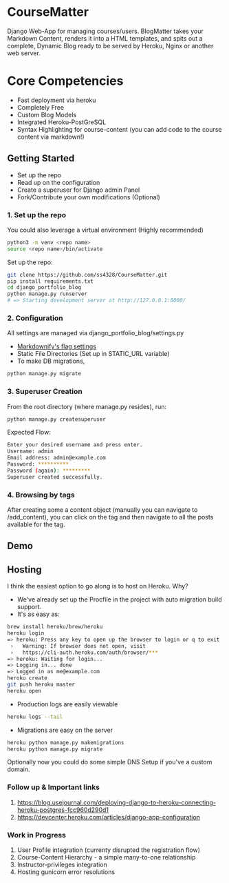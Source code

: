 # CourseMatter
Django Web-App for managing courses/users. BlogMatter takes your Markdown Content, renders it into a HTML templates, and spits out a complete, Dynamic Blog ready to be served by Heroku, Nginx or another web server.

# Core Competencies
- Fast deployment via heroku
- Completely Free
- Custom Blog Models
- Integrated Heroku-PostGreSQL 
- Syntax Highlighting for course-content (you can add code to the course content via markdown!)

## Getting Started
- Set up the repo
- Read up on the configuration
- Create a superuser for Django admin Panel 
- Fork/Contribute your own modifications (Optional)

### 1. Set up the repo
You could also leverage a virtual environment (Highly recommended)
```bash
python3 -m venv <repo name>
source <repo name>/bin/activate
```

Set up the repo:
```bash
git clone https://github.com/ss4328/CourseMatter.git
pip install requirements.txt 
cd django_portfolio_blog
python manage.py runserver
# => Starting development server at http://127.0.0.1:8000/
```
### 2. Configuration
All settings are managed via django_portfolio_blog/settings.py
- [Markdownify's flag settings](https://github.com/matthewwithanm/python-markdownify)
- Static File Directories (Set up in STATIC_URL variable)
- To make DB migrations, 
```bash
python manage.py migrate
```

### 3. Superuser Creation
From the root directory (where manage.py resides), run:
```bash
python manage.py createsuperuser 
```
Expected Flow: 
```bash
Enter your desired username and press enter.
Username: admin
Email address: admin@example.com
Password: **********
Password (again): *********
Superuser created successfully.
```

### 4. Browsing by tags
After creating some a content object (manually you can navigate to /add_content), you can click on the tag and then navigate to all the posts available for the tag.

## Demo

## Hosting
I think the easiest option to go along is to host on Heroku. Why?
- We've already set up the Procfile in the project with auto migration build support. 
- It's as easy as:
```bash
brew install heroku/brew/heroku
heroku login
=> heroku: Press any key to open up the browser to login or q to exit
 ›   Warning: If browser does not open, visit
 ›   https://cli-auth.heroku.com/auth/browser/***
=> heroku: Waiting for login...
=> Logging in... done
=> Logged in as me@example.com
heroku create
git push heroku master
heroku open
```
- Production logs are easily viewable
```bash
heroku logs --tail
```
- Migrations are easy on the server
```bash
heroku python manage.py makemigrations
heroku python manage.py migrate
```

Optionally now you could do some simple DNS Setup if you've a custom domain.


### Follow up & Important links
1. https://blog.usejournal.com/deploying-django-to-heroku-connecting-heroku-postgres-fcc960d290d1
2. https://devcenter.heroku.com/articles/django-app-configuration


### Work in Progress
1. User Profile integration (currenty disrupted the registration flow)
2. Course-Content Hierarchy - a simple many-to-one relationship
3. Instructor-privileges integration
4. Hosting gunicorn error resolutions




